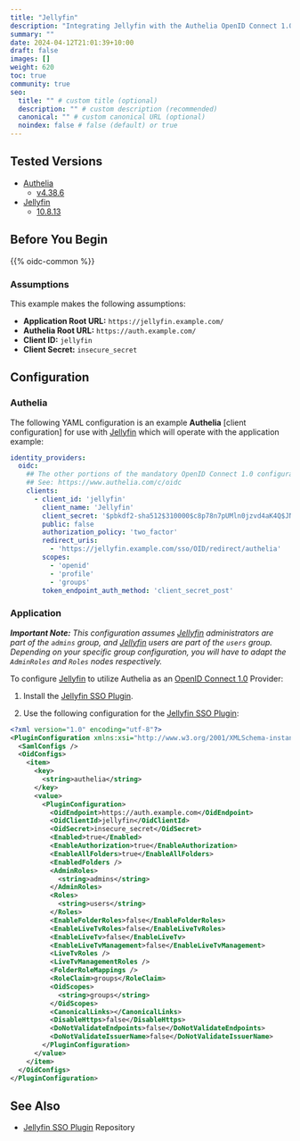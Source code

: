 ```yaml
---
title: "Jellyfin"
description: "Integrating Jellyfin with the Authelia OpenID Connect 1.0 Provider."
summary: ""
date: 2024-04-12T21:01:39+10:00
draft: false
images: []
weight: 620
toc: true
community: true
seo:
  title: "" # custom title (optional)
  description: "" # custom description (recommended)
  canonical: "" # custom canonical URL (optional)
  noindex: false # false (default) or true
---
```


## Tested Versions

* [Authelia]
    * [v4.38.6](https://github.com/authelia/authelia/releases/tag/v4.38.6)
* [Jellyfin]
    * [10.8.13](https://github.com/jellyfin/jellyfin/releases/tag/v10.8.13)

## Before You Begin

{{% oidc-common %}}

### Assumptions

This example makes the following assumptions:

* __Application Root URL:__ `https://jellyfin.example.com/`
* __Authelia Root URL:__ `https://auth.example.com/`
* __Client ID:__ `jellyfin`
* __Client Secret:__ `insecure_secret`

## Configuration

### Authelia

The following YAML configuration is an example __Authelia__ [client configuration] for use with [Jellyfin] which will
operate with the application example:

```yaml {title="configuration.yml"}
identity_providers:
  oidc:
    ## The other portions of the mandatory OpenID Connect 1.0 configuration go here.
    ## See: https://www.authelia.com/c/oidc
    clients:
      - client_id: 'jellyfin'
        client_name: 'Jellyfin'
        client_secret: '$pbkdf2-sha512$310000$c8p78n7pUMln0jzvd4aK4Q$JNRBzwAo0ek5qKn50cFzzvE9RXV88h1wJn5KGiHrD0YKtZaR/nCb2CJPOsKaPK0hjf.9yHxzQGZziziccp6Yng'  # The digest of 'insecure_secret'.
        public: false
        authorization_policy: 'two_factor'
        redirect_uris:
          - 'https://jellyfin.example.com/sso/OID/redirect/authelia'
        scopes:
          - 'openid'
          - 'profile'
          - 'groups'
        token_endpoint_auth_method: 'client_secret_post'
```

### Application

_**Important Note:** This configuration assumes [Jellyfin] administrators are part of the `admins` group, and [Jellyfin]
users are part of the `users` group. Depending on your specific group configuration, you will have to adapt the
`AdminRoles` and `Roles` nodes respectively._

To configure [Jellyfin] to utilize Authelia as an [OpenID Connect 1.0] Provider:

1. Install the [Jellyfin SSO Plugin].

2. Use the following configuration for the [Jellyfin SSO Plugin]:

```xml {title="SSO-Auth.xml"}
<?xml version="1.0" encoding="utf-8"?>
<PluginConfiguration xmlns:xsi="http://www.w3.org/2001/XMLSchema-instance" xmlns:xsd="http://www.w3.org/2001/XMLSchema">
  <SamlConfigs />
  <OidConfigs>
    <item>
      <key>
        <string>authelia</string>
      </key>
      <value>
        <PluginConfiguration>
          <OidEndpoint>https://auth.example.com</OidEndpoint>
          <OidClientId>jellyfin</OidClientId>
          <OidSecret>insecure_secret</OidSecret>
          <Enabled>true</Enabled>
          <EnableAuthorization>true</EnableAuthorization>
          <EnableAllFolders>true</EnableAllFolders>
          <EnabledFolders />
          <AdminRoles>
            <string>admins</string>
          </AdminRoles>
          <Roles>
            <string>users</string>
          </Roles>
          <EnableFolderRoles>false</EnableFolderRoles>
          <EnableLiveTvRoles>false</EnableLiveTvRoles>
          <EnableLiveTv>false</EnableLiveTv>
          <EnableLiveTvManagement>false</EnableLiveTvManagement>
          <LiveTvRoles />
          <LiveTvManagementRoles />
          <FolderRoleMappings />
          <RoleClaim>groups</RoleClaim>
          <OidScopes>
            <string>groups</string>
          </OidScopes>
          <CanonicalLinks></CanonicalLinks>
          <DisableHttps>false</DisableHttps>
          <DoNotValidateEndpoints>false</DoNotValidateEndpoints>
          <DoNotValidateIssuerName>false</DoNotValidateIssuerName>
        </PluginConfiguration>
      </value>
    </item>
  </OidConfigs>
</PluginConfiguration>
```

## See Also

* [Jellyfin SSO Plugin] Repository

[Authelia]: https://www.authelia.com
[Jellyfin]: https://jellyfin.org/
[Jellyfin SSO Plugin]: https://github.com/9p4/jellyfin-plugin-sso
[OpenID Connect 1.0]: ../../openid-connect/introduction.md

